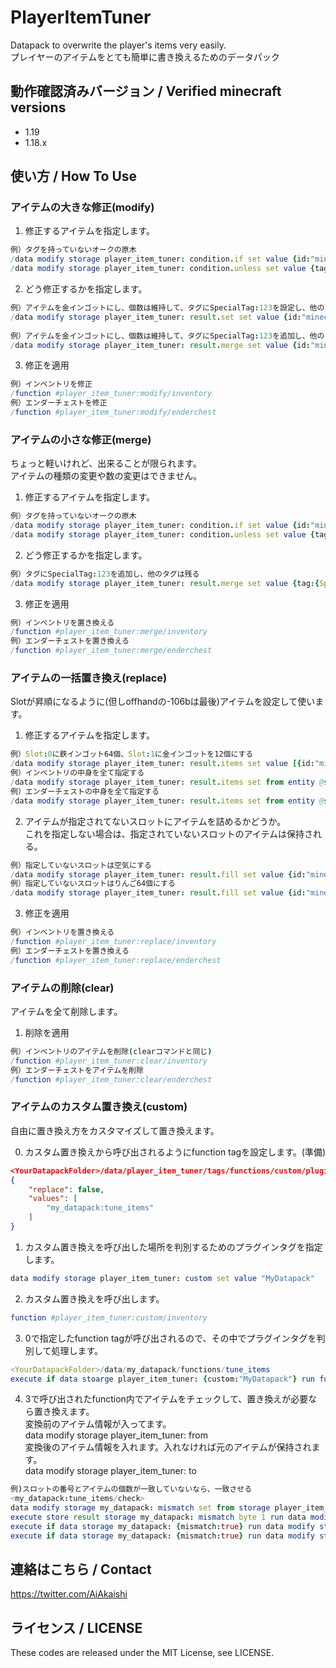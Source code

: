 # PlayerItemTuner
Datapack to overwrite the player's items very easily.  
プレイヤーのアイテムをとても簡単に書き換えるためのデータパック

## 動作確認済みバージョン / Verified minecraft versions

- 1.19
- 1.18.x

## 使い方 / How To Use

### アイテムの大きな修正(modify)

1. 修正するアイテムを指定します。  
```nim
例）タグを持っていないオークの原木  
/data modify storage player_item_tuner: condition.if set value {id:"minecraft:oak_log"}  
/data modify storage player_item_tuner: condition.unless set value {tag:{}}
```
2. どう修正するかを指定します。  
```nim
例）アイテムを金インゴットにし、個数は維持して、タグにSpecialTag:123を設定し、他のタグは消す  
/data modify storage player_item_tuner: result.set set value {id:"minecraft:gold_ingot",tag:{SpecialTag:123}}  
  
例）アイテムを金インゴットにし、個数は維持して、タグにSpecialTag:123を追加し、他のタグは残る  
/data modify storage player_item_tuner: result.merge set value {id:"minecraft:gold_ingot",tag:{SpecialTag:123}}
```
3. 修正を適用  
```nim
例）インベントリを修正  
/function #player_item_tuner:modify/inventory  
例）エンダーチェストを修正  
/function #player_item_tuner:modify/enderchest
```

### アイテムの小さな修正(merge)
ちょっと軽いけれど、出来ることが限られます。  
アイテムの種類の変更や数の変更はできません。

1. 修正するアイテムを指定します。  
```nim
例）タグを持っていないオークの原木  
/data modify storage player_item_tuner: condition.if set value {id:"minecraft:oak_log"}  
/data modify storage player_item_tuner: condition.unless set value {tag:{}}
```
2. どう修正するかを指定します。  
```nim
例）タグにSpecialTag:123を追加し、他のタグは残る  
/data modify storage player_item_tuner: result.merge set value {tag:{SpecialTag:123}}
```
3. 修正を適用  
```nim
例）インベントリを置き換える  
/function #player_item_tuner:merge/inventory  
例）エンダーチェストを置き換える  
/function #player_item_tuner:merge/enderchest
```

### アイテムの一括置き換え(replace)
Slotが昇順になるように(但しoffhandの-106bは最後)アイテムを設定して使います。

1. 修正するアイテムを指定します。  
```nim
例）Slot:0に鉄インゴット64個、Slot:1に金インゴットを12個にする  
/data modify storage player_item_tuner: result.items set value [{id:"minecraft:iron_ingot",Count:64b,Slot:0b},{id:"minecraft:gold_ingot",Count:12b,Slot:1b}]  
例）インベントリの中身を全て指定する  
/data modify storage player_item_tuner: result.items set from entity @s Inventory  
例）エンダーチェストの中身を全て指定する  
/data modify storage player_item_tuner: result.items set from entity @s EnderItems  
```
2. アイテムが指定されてないスロットにアイテムを詰めるかどうか。  
これを指定しない場合は、指定されていないスロットのアイテムは保持される。  
```nim
例）指定していないスロットは空気にする  
/data modify storage player_item_tuner: result.fill set value {id:"minecraft:air"}  
例）指定していないスロットはりんご64個にする  
/data modify storage player_item_tuner: result.fill set value {id:"minecraft:air",Count:64b}  
```
3. 修正を適用  
```nim
例）インベントリを置き換える  
/function #player_item_tuner:replace/inventory  
例）エンダーチェストを置き換える  
/function #player_item_tuner:replace/enderchest
```

### アイテムの削除(clear)
アイテムを全て削除します。

1. 削除を適用  
```nim
例）インベントリのアイテムを削除(clearコマンドと同じ)  
/function #player_item_tuner:clear/inventory  
例）エンダーチェストをアイテムを削除  
/function #player_item_tuner:clear/enderchest
```

### アイテムのカスタム置き換え(custom)
自由に置き換え方をカスタマイズして置き換えます。  

0. カスタム置き換えから呼び出されるようにfunction tagを設定します。(準備)
```json
<YourDatapackFolder>/data/player_item_tuner/tags/functions/custom/plugins  
{
	"replace": false,
	"values": [
		"my_datapack:tune_items"
	]
}
```
1. カスタム置き換えを呼び出した場所を判別するためのプラグインタグを指定します。  
```nim
data modify storage player_item_tuner: custom set value "MyDatapack"
```
2. カスタム置き換えを呼び出します。  
```nim
function #player_item_tuner:custom/inventory
```
3. 0で指定したfunction tagが呼び出されるので、その中でプラグインタグを判別して処理します。  
```nim
<YourDatapackFolder>/data/my_datapack/functions/tune_items  
execute if data stoarge player_item_tuner: {custom:"MyDatapack"} run function my_datapack:tune_items/check
```
4. 3で呼び出されたfunction内でアイテムをチェックして、置き換えが必要なら置き換えます。  
変換前のアイテム情報が入ってます。  
data modify storage player_item_tuner: from  
変換後のアイテム情報を入れます。入れなければ元のアイテムが保持されます。  
data modify storage player_item_tuner: to  
```nim
例)スロットの番号とアイテムの個数が一致していないなら、一致させる
<my_datapack:tune_items/check>
data modify storage my_datapack: mismatch set from storage player_item_tuner: from.Slot
execute store result storage my_datapack: mismatch byte 1 run data modify storage my_datapack: mismatch set from player_item_tuner: from.Count
execute if data storage my_datapack: {mismatch:true} run data modify storage player_item_tuner: to set from storage player_item_tuner: from
execute if data storage my_datapack: {mismatch:true} run data modify storage player_item_tuner: to.Count set from storage player_item_tuner: from.Slot
```

## 連絡はこちら / Contact

<https://twitter.com/AiAkaishi>

## ライセンス / LICENSE

These codes are released under the MIT License, see LICENSE.
